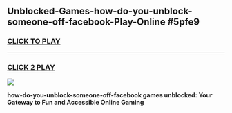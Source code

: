 
## Unblocked-Games-how-do-you-unblock-someone-off-facebook-Play-Online #5pfe9
<h3>
<a href="https://news.freeplayer.one?title=how-do-you-unblock-someone-off-facebook&ref=3">CLICK TO PLAY</a></h3>
<hr>

<h3>
<a href="https://news.freeplayer.one?title=how-do-you-unblock-someone-off-facebook&ref=3">CLICK 2 PLAY</a>
  
</h3>

<a href="https://news.freeplayer.one?title=how-do-you-unblock-someone-off-facebook&ref=3"><img src="https://clearcache.store/games.png"></a>


**how-do-you-unblock-someone-off-facebook games unblocked: Your Gateway to Fun and Accessible Online Gaming**
